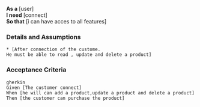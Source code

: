 **As a** [user]  
**I need** [connect]  
**So that** [i can have acces to all features]  
      
### Details and Assumptions
    * [After connection of the custome.
    He must be able to read , update and delete a product]      
### Acceptance Criteria     
    gherkin 
    Given [The customer connect]
    When [he will can add a product,update a product and delete a product]
    Then [the customer can purchase the product]